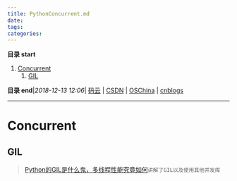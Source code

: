 ```yaml
---
title: PythonConcurrent.md
date: 
tags: 
categories: 
---
```


**目录 start**
 
1. [Concurrent](#concurrent)
    1. [GIL](#gil)

**目录 end**|_2018-12-13 12:06_| [码云](https://gitee.com/gin9) | [CSDN](http://blog.csdn.net/kcp606) | [OSChina](https://my.oschina.net/kcp1104) | [cnblogs](http://www.cnblogs.com/kuangcp)
****************************************
# Concurrent

## GIL 
> [Python的GIL是什么鬼，多线程性能究竟如何](http://cenalulu.github.io/python/gil-in-python/)`讲解了GIL以及使用其他并发库`


